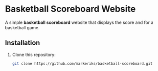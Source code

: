 # Basketball Scoreboard Website

A simple **basketball scoreboard** website that displays the score and for a basketball game.

## Installation

1. Clone this repository:
   ```bash
   git clone https://github.com/markeriks/basketball-scoreboard.git

